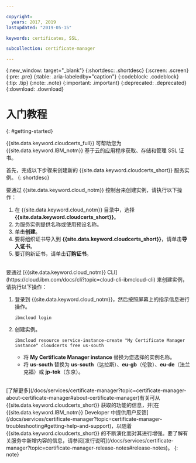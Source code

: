 ```yaml
---

copyright:
  years: 2017, 2019
lastupdated: "2019-05-15"

keywords: certificates, SSL,

subcollection: certificate-manager

---
```


{:new_window: target="_blank"}
{:shortdesc: .shortdesc}
{:screen: .screen}
{:pre: .pre}
{:table: .aria-labeledby="caption"}
{:codeblock: .codeblock}
{:tip: .tip}
{:note: .note}
{:important: .important}
{:deprecated: .deprecated}
{:download: .download}

# 入门教程
{: #getting-started}

{{site.data.keyword.cloudcerts_full}} 可帮助您为 {{site.data.keyword.IBM_notm}} 基于云的应用程序获取、存储和管理 SSL 证书。
  
首先，完成以下步骤来创建新的 {{site.data.keyword.cloudcerts_short}} 服务实例。
{: shortdesc}

要通过 {{site.data.keyword.cloud_notm}} 控制台来创建实例，请执行以下操作：

1.	在 {{site.data.keyword.cloud_notm}} 目录中，选择 **{{site.data.keyword.cloudcerts_short}}**。
2.	为服务实例提供名称或使用预设名称。
3.	单击**创建**。
4.	要将组织证书导入到 **{{site.data.keyword.cloudcerts_short}}**，请单击**导入证书**。
5.	要订购新证书，请单击**订购证书**。

<br/>
要通过 [{{site.data.keyword.cloud_notm}} CLI](https://cloud.ibm.com/docs/cli?topic=cloud-cli-ibmcloud-cli) 来创建实例，请执行以下操作：

1. 登录到 {{site.data.keyword.cloud_notm}}，然后按照屏幕上的指示信息进行操作。

   ```
   ibmcloud login
   ```

2. 创建实例。

   ```
   ibmcloud resource service-instance-create "My Certificate Manager instance" cloudcerts free us-south
   ```

   - 将 **My Certificate Manager instance** 替换为您选择的实例名称。
   - 将 **us-south** 替换为 **us-south**（达拉斯）、**eu-gb**（伦敦）、**eu-de**（法兰克福）或 **jp-tok**（东京）。

<br/>
[了解更多](/docs/services/certificate-manager?topic=certificate-manager-about-certificate-manager#about-certificate-manager)有关可从 {{site.data.keyword.cloudcerts_short}} 获取的功能的信息，并[在 {{site.data.keyword.IBM_notm}} Developer 中提供用户反馈](/docs/services/certificate-manager?topic=certificate-manager-troubleshooting#getting-help-and-support)，以随着 {{site.data.keyword.cloudcerts_short}} 的不断演化而对其进行增强。要了解有关服务中新增内容的信息，请参阅[发行说明](/docs/services/certificate-manager?topic=certificate-manager-release-notes#release-notes)。
{: note}
